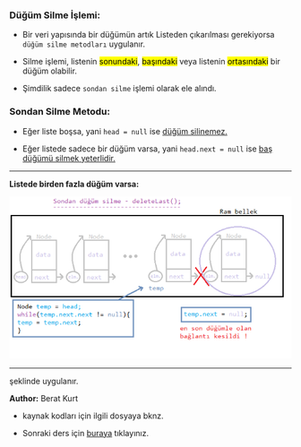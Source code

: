 ### Düğüm Silme İşlemi:

* Bir veri yapısında bir düğümün artık Listeden çıkarılması gerekiyorsa `düğüm silme metodları` uygulanır.

* Silme işlemi, listenin <mark>sonundaki</mark>, <mark>başındaki</mark> veya listenin <mark>ortasındaki</mark> bir düğüm olabilir.

* Şimdilik sadece `sondan silme` işlemi olarak ele alındı.

### Sondan Silme Metodu: 

* Eğer liste boşsa, yani `head = null` ise <u>düğüm silinemez.</u>

* Eğer listede sadece bir düğüm varsa, yani `head.next = null` ise <u>baş düğümü silmek yeterlidir.</u>

---

**Listede birden fazla düğüm varsa:**

![sondan sil](images/sondan%20sil.png)

---
şeklinde uygulanır.

**Author:** Berat Kurt

* kaynak kodları için ilgili dosyaya bknz.

* Sonraki ders için [buraya](../ders05/) tıklayınız.
